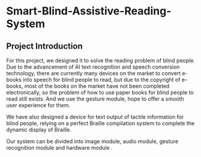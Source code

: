 # Smart-Blind-Assistive-Reading-System

## Project Introduction

For this project, we designed it to solve the reading problem of blind people. Due to the advancement of AI text recognition and speech conversion technology, there are currently many devices on the market to convert e-books into speech for blind people to read, but due to the copyright of e-books, most of the books on the market have not been completed electronically, so the problem of how to use paper books for blind people to read still exists. And we use the gesture module, hope to offer a smooth user experience for them.

We have also designed a device for text output of tactile information for blind people, relying on a perfect Braille compilation system to complete the dynamic display of Braille.

Our system can be divided into image module, audio module, gesture recognition module and hardware module .
